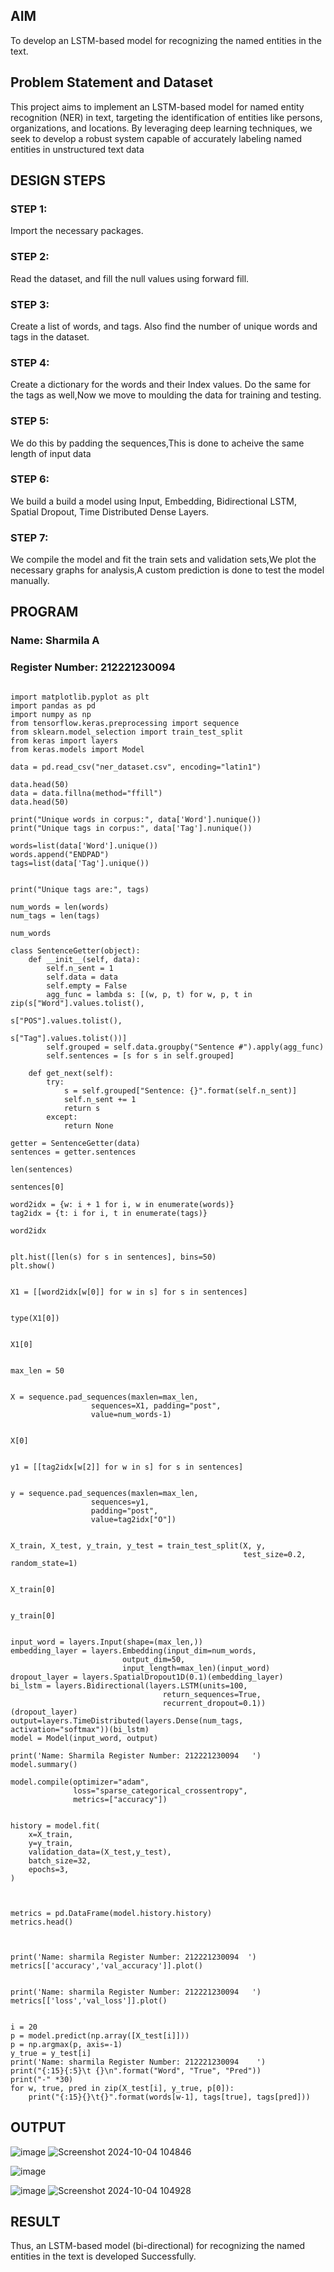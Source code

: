 

## AIM

To develop an LSTM-based model for recognizing the named entities in the text.

## Problem Statement and Dataset

This project aims to implement an LSTM-based model for named entity recognition (NER) in text, targeting the identification of entities like persons, organizations, and locations. By leveraging deep learning techniques, we seek to develop a robust system capable of accurately labeling named entities in unstructured text data


## DESIGN STEPS

### STEP 1:
Import the necessary packages.
### STEP 2:
Read the dataset, and fill the null values using forward fill.
### STEP 3:
Create a list of words, and tags. Also find the number of unique words and tags in the dataset.
### STEP 4:
Create a dictionary for the words and their Index values. Do the same for the tags as well,Now we move to moulding the data for training and testing.
### STEP 5:
We do this by padding the sequences,This is done to acheive the same length of input data
### STEP 6:
We build a build a model using Input, Embedding, Bidirectional LSTM, Spatial Dropout, Time Distributed Dense Layers.
### STEP 7:
We compile the model and fit the train sets and validation sets,We plot the necessary graphs for analysis,A custom prediction is done to test the model manually.


## PROGRAM
### Name: Sharmila A
### Register Number: 212221230094

```

import matplotlib.pyplot as plt
import pandas as pd
import numpy as np
from tensorflow.keras.preprocessing import sequence
from sklearn.model_selection import train_test_split
from keras import layers
from keras.models import Model

data = pd.read_csv("ner_dataset.csv", encoding="latin1")

data.head(50)
data = data.fillna(method="ffill")
data.head(50)

print("Unique words in corpus:", data['Word'].nunique())
print("Unique tags in corpus:", data['Tag'].nunique())

words=list(data['Word'].unique())
words.append("ENDPAD")
tags=list(data['Tag'].unique())
     

print("Unique tags are:", tags)

num_words = len(words)
num_tags = len(tags)

num_words

class SentenceGetter(object):
    def __init__(self, data):
        self.n_sent = 1
        self.data = data
        self.empty = False
        agg_func = lambda s: [(w, p, t) for w, p, t in zip(s["Word"].values.tolist(),
                                                           s["POS"].values.tolist(),
                                                           s["Tag"].values.tolist())]
        self.grouped = self.data.groupby("Sentence #").apply(agg_func)
        self.sentences = [s for s in self.grouped]
    
    def get_next(self):
        try:
            s = self.grouped["Sentence: {}".format(self.n_sent)]
            self.n_sent += 1
            return s
        except:
            return None

getter = SentenceGetter(data)
sentences = getter.sentences

len(sentences)

sentences[0]

word2idx = {w: i + 1 for i, w in enumerate(words)}
tag2idx = {t: i for i, t in enumerate(tags)}

word2idx
     

plt.hist([len(s) for s in sentences], bins=50)
plt.show()
     

X1 = [[word2idx[w[0]] for w in s] for s in sentences]
     

type(X1[0])
     

X1[0]
     

max_len = 50
     

X = sequence.pad_sequences(maxlen=max_len,
                  sequences=X1, padding="post",
                  value=num_words-1)
     

X[0]
     

y1 = [[tag2idx[w[2]] for w in s] for s in sentences]
     

y = sequence.pad_sequences(maxlen=max_len,
                  sequences=y1,
                  padding="post",
                  value=tag2idx["O"])
     

X_train, X_test, y_train, y_test = train_test_split(X, y,
                                                    test_size=0.2, random_state=1)
     

X_train[0]
     

y_train[0]


input_word = layers.Input(shape=(max_len,))
embedding_layer = layers.Embedding(input_dim=num_words,
                         output_dim=50,
                         input_length=max_len)(input_word)
dropout_layer = layers.SpatialDropout1D(0.1)(embedding_layer)
bi_lstm = layers.Bidirectional(layers.LSTM(units=100,
                                  return_sequences=True,
                                  recurrent_dropout=0.1))(dropout_layer)
output=layers.TimeDistributed(layers.Dense(num_tags, activation="softmax"))(bi_lstm)
model = Model(input_word, output)  
     
print('Name: Sharmila Register Number: 212221230094   ')
model.summary()
     
model.compile(optimizer="adam",
              loss="sparse_categorical_crossentropy",
              metrics=["accuracy"])
     

history = model.fit(
    x=X_train,
    y=y_train,
    validation_data=(X_test,y_test),
    batch_size=32, 
    epochs=3,
)
     


metrics = pd.DataFrame(model.history.history)
metrics.head()
     


print('Name: sharmila Register Number: 212221230094  ')
metrics[['accuracy','val_accuracy']].plot() 
     

print('Name: sharmila Register Number: 212221230094   ')
metrics[['loss','val_loss']].plot()


i = 20
p = model.predict(np.array([X_test[i]]))
p = np.argmax(p, axis=-1)
y_true = y_test[i]
print('Name: sharmila Register Number: 212221230094    ')
print("{:15}{:5}\t {}\n".format("Word", "True", "Pred"))
print("-" *30)
for w, true, pred in zip(X_test[i], y_true, p[0]):
    print("{:15}{}\t{}".format(words[w-1], tags[true], tags[pred]))
```

## OUTPUT

![image](https://github.com/user-attachments/assets/5a5bbef9-3c35-452b-b0d7-f5cc77c97533)
![Screenshot 2024-10-04 104846](https://github.com/user-attachments/assets/7ccd7d75-aa1f-46ed-babc-9eae7961606e)

![image](https://github.com/user-attachments/assets/bc204cd1-38ba-46ad-a56e-3a1bad68cd0b)

![image](https://github.com/user-attachments/assets/a415f118-7103-4538-b8b0-93c58dbee039)
![Screenshot 2024-10-04 104928](https://github.com/user-attachments/assets/232d41a3-475d-47f3-8af6-7ef2a8803796)



## RESULT
Thus, an LSTM-based model (bi-directional) for recognizing the named entities in the text is developed Successfully.
